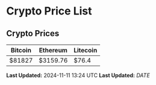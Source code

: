 # Crypto Price List

## Crypto Prices
| Bitcoin | Ethereum | Litecoin |
| ------- | -------- | -------- |
| $81827 | $3159.76 | $76.4 |
**Last Updated:** 2024-11-11 13:24 UTC
**Last Updated:** $DATE$
